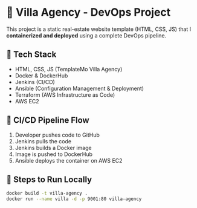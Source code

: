 # 🏡 Villa Agency - DevOps Project

This project is a static real-estate website template (HTML, CSS, JS) that I **containerized and deployed** using a complete DevOps pipeline.

## 🔹 Tech Stack
- HTML, CSS, JS (TemplateMo Villa Agency)
- Docker & DockerHub
- Jenkins (CI/CD)
- Ansible (Configuration Management & Deployment)
- Terraform (AWS Infrastructure as Code)
- AWS EC2

## 🔹 CI/CD Pipeline Flow
1. Developer pushes code to GitHub
2. Jenkins pulls the code
3. Jenkins builds a Docker image
4. Image is pushed to DockerHub
5. Ansible deploys the container on AWS EC2

## 🔹 Steps to Run Locally
```bash
docker build -t villa-agency .
docker run --name villa -d -p 9001:80 villa-agency
